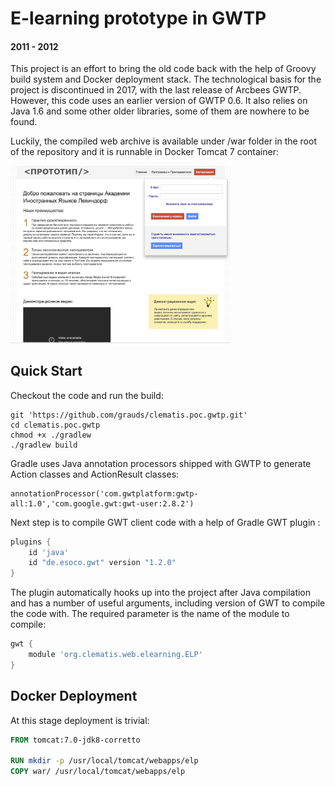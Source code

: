 # E-learning prototype in GWTP
#### 2011 - 2012

This project is an effort to bring the old code back with the help of Groovy build system and Docker deployment stack. The technological basis for the project is discontinued in 2017, with the last release of Arcbees GWTP. However, this code uses an earlier version of GWTP 0.6. It also relies on Java 1.6 and some other older libraries, some of them are nowhere to be found.

Luckily, the compiled web archive is available under /war folder in the root of the repository and it is runnable in Docker Tomcat 7 container:

<img src="./images/prototype.png" alt="drawing" width="70%"/>


## Quick Start

Checkout the code and run the build:

```
git 'https://github.com/grauds/clematis.poc.gwtp.git'
cd clematis.poc.gwtp
chmod +x ./gradlew
./gradlew build
```

Gradle uses Java annotation processors shipped with GWTP to generate Action classes and ActionResult classes:

```groovy!
annotationProcessor('com.gwtplatform:gwtp-all:1.0','com.google.gwt:gwt-user:2.8.2')
```

Next step is to compile GWT client code with a help of Gradle GWT plugin :

```groovy
plugins {
    id 'java'
    id "de.esoco.gwt" version "1.2.0"
}
```
The plugin automatically hooks up into the project after Java compilation and has a number of useful arguments, including version of GWT to compile the code with. The required parameter is the name of the module to compile:

```groovy
gwt {
    module 'org.clematis.web.elearning.ELP'
}
```

## Docker Deployment

At this stage deployment is trivial:

```dockerfile
FROM tomcat:7.0-jdk8-corretto

RUN mkdir -p /usr/local/tomcat/webapps/elp
COPY war/ /usr/local/tomcat/webapps/elp
```
